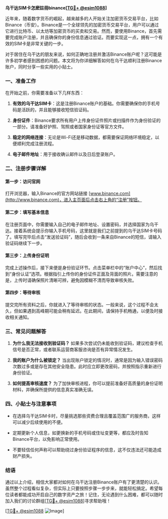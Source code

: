 **乌干达SIM卡怎麽註冊binance[[TG💪+ @esim1088](https://t.me/s/esim1088)]**

近年来，随着数字货币的崛起，越来越多的人开始关注加密货币交易平台，比如Binance（币安）。Binance是一个全球领先的加密货币交易平台，用户可以通过它进行比特币、以太坊等加密货币的买卖和交易。然而，要使用Binance，首先需要完成账户注册，并且确保你的身份信息通过验证。而要实现这一点，拥有一个有效的SIM卡是非常关键的一步。

对于居住在乌干达的朋友来说，如何正确地注册并激活Binance账户呢？这可能是许多初学者感到困惑的问题。本文将为你详细解答如何在乌干达顺利注册Binance账户，同时分享一些实用的小贴士。

### 一、准备工作

在开始之前，你需要准备以下几样东西：

1. **有效的乌干达SIM卡**：这是注册Binance账户的基础。你需要确保你的手机号码是活跃的，并且能够接收短信验证码。
   
2. **身份证件**：Binance要求所有用户上传身份证件照片或扫描件作为身份验证的一部分。请准备好护照、驾照或者国家身份证等官方文件。

3. **稳定的网络连接**：无论是Wi-Fi还是移动数据，都需要保证网络环境稳定，以便顺利完成注册流程。

4. **电子邮件地址**：用于接收确认邮件以及日后登录账户。

### 二、注册步骤详解

#### 第一步：访问官网
打开浏览器，输入Binance的官方网站链接 [www.binance.com](http://www.binance.com)，进入主页面后点击右上角的“注册”按钮。

#### 第二步：填写基本信息
在注册页面中，你需要输入自己的电子邮件地址、设置密码，并选择国家为乌干达。接着系统会提示你输入手机号码，这里就是我们之前提到的乌干达SIM卡号码了。填写完毕后点击“发送验证码”，随后会收到一条来自Binance的短信，请输入验证码继续下一步。

#### 第三步：上传身份证明
完成上述操作后，接下来便是身份验证环节。点击菜单栏中的“账户中心”，然后找到“身份认证”选项。根据指引上传你的身份证件正面及背面的照片。需要注意的是，上传时请确保照片清晰可辨，避免因模糊不清而导致审核失败。

#### 第四步：等待审核
提交完所有资料之后，你就进入了等待审核的状态。一般来说，这个过程不会太久，但如果遇到高峰期可能会稍有延迟。在此期间，请保持手机畅通，以便及时接收相关通知。

### 三、常见问题解答

1. **为什么我无法接收到验证码？**
   如果多次尝试仍未能收到验证码，建议检查手机信号是否正常，或者联系运营商客服咨询是否有异常情况发生。

2. **我的账户为什么被锁定？**
   当出现账户锁定的情况时，通常是因为输入错误密码次数过多或是存在其他安全隐患。此时应立即更改密码，并按照指示重新进行身份验证。

3. **如何提高审核速度？**
   为了加快审核进程，你可以提前准备好高质量的身份证明材料，并确保所提供的信息真实准确无误。

### 四、小贴士与注意事项

- 在选择乌干达SIM卡时，尽量挑选那些资费合理且覆盖范围广的服务商，这样可以减少后续使用的不便。
  
- 定期更新个人信息，如更换新的手机号码或住址变更等，都应及时告知Binance平台，以免影响正常使用。

- 不要轻信任何声称可以帮助绕过身份验证程序的信息，这不仅违法还可能造成财产损失。

### 结语

通过以上介绍，相信大家都对如何在乌干达注册Binance账户有了更清楚的认识。虽然整个过程看似复杂，但实际上只要按照步骤一步步来，就能轻松搞定。希望每位读者都能成功开启自己的数字资产之旅！记住，无论遇到什么困难，都可以随时加入我们的讨论群组[[TG💪+ @esim1088](https://t.me/s/esim1088)]寻求帮助哦！

[[TG💪+ @esim1088](https://t.me/s/esim1088) ![Image](https://i.postimg.cc/4NQfJmqS/Snipaste-2025-05-13-00-14-12.png)]